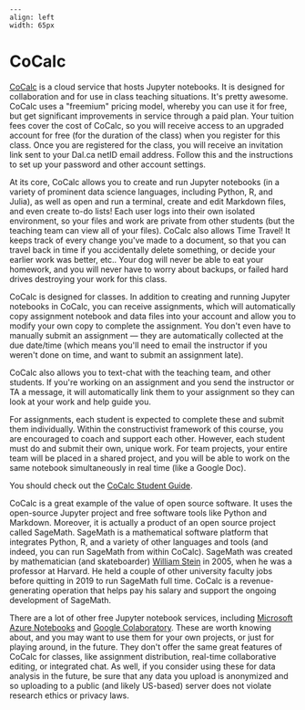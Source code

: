 ```{figure} images/CoCalc_Logo.png
---
align: left
width: 65px
```

# CoCalc

[CoCalc](https://cocalc.com/) is a cloud service that hosts Jupyter notebooks. It is designed for collaboration and for use in class teaching situations. It's pretty awesome. CoCalc uses a "freemium" pricing model, whereby you can use it for free, but get significant improvements in service through a paid plan. Your tuition fees cover the cost of CoCalc, so you will receive access to an upgraded account for free (for the duration of the class) when you register for this class. Once you are registered for the class, you will receive an invitation link sent to your Dal.ca netID email address. Follow this and the instructions to set up your password and other account settings.

At its core, CoCalc allows you to create and run Jupyter notebooks (in a variety of prominent data science languages, including Python, R, and Julia), as well as open and run a terminal, create and edit Markdown files, and even create to-do lists! Each user logs into their own isolated environment, so your files and work are private from other students (but the teaching team can view all of your files). CoCalc also allows Time Travel! It keeps track of every change you've made to a document, so that you can travel back in time if you accidentally delete something, or decide your earlier work was better, etc..  Your dog will never be able to eat your homework, and you will never have to worry about backups, or failed hard drives destroying your work for this class.

CoCalc is designed for classes. In addition to creating and running Jupyter notebooks in CoCalc, you can receive assignments, which will automatically copy assignment notebook and data files into your account and allow you to modify your own copy to complete the assignment. You don't even have to manually submit an assignment — they are automatically collected at the due date/time (which means you'll need to email the instructor if you weren't done on time, and want to submit an assignment late).

CoCalc also allows you to text-chat with the teaching team, and other students. If you're working on an assignment and you send the instructor or TA a message, it will automatically link them to your assignment so they can look at your work and help guide you.

For assignments, each student is expected to complete these and submit them individually. Within the constructivist framework of this course, you are encouraged to coach and support each other. However, each student must do and submit their own, unique work. For team projects, your entire team will be placed in a shared project, and you will be able to work on the same notebook simultaneously in real time (like a Google Doc).

You should check out the [CoCalc Student Guide](https://doc.cocalc.com/teaching-students.html).

CoCalc is a great example of the value of open source software. It uses the open-source Jupyter project and free software tools like Python and Markdown. Moreover, it is actually a product of an open source project called SageMath. SageMath is a mathematical software platform that integrates Python, R, and a variety of other languages and tools (and indeed, you can run SageMath from within CoCalc). SageMath was created by mathematician (and skateboarder) [William Stein](https://wstein.org/) in 2005, when he was a professor at Harvard. He held a couple of other university faculty jobs before quitting in 2019 to run SageMath full time. CoCalc is a revenue-generating operation that helps pay his salary and support the ongoing development of SageMath.

There are a lot of other free Jupyter notebook services, including [Microsoft Azure Notebooks](https://notebooks.azure.com/) and [Google Colaboratory](https://colab.research.google.com/). These are worth knowing about, and you may want to use them for your own projects, or just for playing around, in the future. They don't offer the same great features of CoCalc for classes, like assignment distribution, real-time collaborative editing, or integrated chat. As well, if you consider using these for data analysis in the future, be sure that any data you upload is anonymized and so uploading to a public (and likely US-based) server does not violate research ethics or privacy laws.
